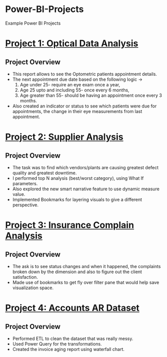 # Power-BI-Projects
Example Power BI Projects

# [Project 1: Optical Data Analysis](https://github.com/nancy-gl/Optical_patients_report)
## Project Overview
* This report allows to see the Optometric patients appointment details.
* The next appointment due date based on the following logic -> 
  1. Age under 25- require an eye exam once a year,
  2. Age 25 upto and including 55- once every 6 months,
  3. Age greater than 55- should be having an appointment once every 3 months.
* Also created an indicator or status to see which patients were due for appointments, the change in their eye measurements from last appointment.

# [Project 2: Supplier Analysis](https://github.com/nancy-gl/Supplier_Analysis_report)
## Project Overview
* The task was to find which vendors/plants are causing greatest defect quality and greatest downtime.
* I performed top N analysis (best/worst category), using What If parameters.
* Also explored the new smart narrative feature to use dynamic measure value.
* Implemented Bookmarks for layering visuals to give a different perspective.

# [Project 3: Insurance Complain Analysis](https://github.com/nancy-gl/Reports)
## Project Overview
* The ask is to see status changes and when it happened, the complaints broken down by the dimension and also to figure out the client satisfaction.
* Made use of bookmarks to get fly over filter pane that would help save visualization space.

# [Project 4: Accounts AR Dataset](https://github.com/nancy-gl/Reports)
## Project Overview
* Performed ETL to clean the dataset that was really messy.
* Used Power Query for the transformations. 
* Created the invoice aging report using waterfall chart.

